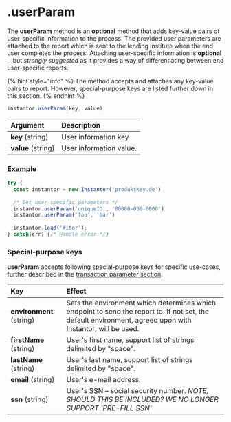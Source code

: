 # .userParam

The **userParam** method is an **optional** method that adds key-value pairs of user-specific information to the process. The provided user parameters are attached to the report which is sent to the lending institute when the end user completes the process. Attaching user-specific information is **optional** __but _strongly_ _suggested_ as it provides a way of differentiating between end user-specific reports.

{% hint style="info" %}
The method accepts and attaches any key-value pairs to report. However, special-purpose keys are listed further down in this section.
{% endhint %}

```javascript
instantor.userParam(key, value)
```

| Argument | Description |
| :--- | :--- |
| **key** \(string\) | User information key |
| **value** \(string\) | User information value. |

### Example

```javascript
try {
  const instantor = new Instantor('produktKey.de')
  
  /* Set user-specific parameters */
  instantor.userParam('uniqueID', '00000-000-0000')
  instantor.userParam('foo', 'bar')
  
  instantor.load('#itor');
} catch(err) {/* Handle error */}
```

### Special-purpose keys

**userParam** accepts following special-purpose keys for specific use-cases, further described in the [transaction parameter section](.transactionparam.md).

| Key | Effect |
| :--- | :--- |
| **environment** \(string\)                                                | Sets the environment which determines which endpoint to send the report to. If not set, the default environment, agreed upon with Instantor, will be used. |
| **firstName** \(string\)          | User's first name, support list of strings delimited by "space". |
| **lastName** \(string\)          | User's last name, support list of strings delimited by "space". |
| **email** \(string\) | User's e-mail address. |
| **ssn** \(string\) | User's SSN – social security number. _NOTE, SHOULD THIS BE INCLUDED? WE NO LONGER SUPPORT 'PRE-FILL SSN'_ |


